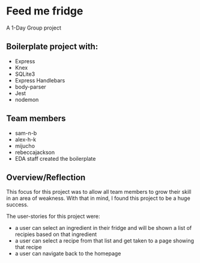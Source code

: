 # Feed me fridge

A 1-Day Group project

## Boilerplate project with:
 - Express
 - Knex
 - SQLite3
 - Express Handlebars
 - body-parser
 - Jest
 - nodemon

## Team members
- sam-n-b
- alex-h-k
- mijucho
- rebeccajackson
- EDA staff created the boilerplate

## Overview/Reflection
This focus for this project was to allow all team members to grow their skill in an area of weakness.  With that in mind, I found this project to be a huge success. 

The user-stories for this project were:
- a user can select an ingredient in their fridge and will be shown a list of recipies based on that ingredient
- a user can select a recipe from that list and get taken to a page showing that recipe
- a user can navigate back to the homepage


